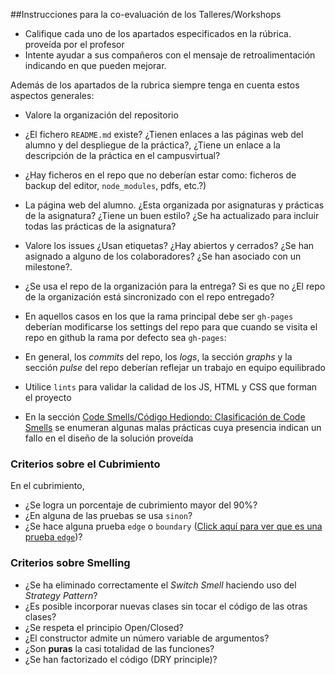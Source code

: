 ##Instrucciones para la co-evaluación de los Talleres/Workshops

* Califique cada uno de los apartados especificados en la rúbrica. proveída por el profesor
* Intente ayudar a sus compañeros con el mensaje de retroalimentación indicando en que pueden mejorar.

Además de los apartados de la rubrica siempre tenga en cuenta estos aspectos generales:

* Valore la organización del repositorio 
* ¿El fichero `README.md` existe?  ¿Tienen enlaces a las páginas web del alumno y del despliegue de la práctica?, ¿Tiene un enlace a la descripción de la práctica en el campusvirtual? 
* ¿Hay ficheros en el repo que no deberían estar como: ficheros de backup del editor, `node_modules`, pdfs,  etc.?)
* La página web del alumno. ¿Esta organizada por asignaturas y prácticas de la asignatura? ¿Tiene un buen estilo? ¿Se ha actualizado para incluir todas las prácticas de la asignatura?
* Valore los issues ¿Usan etiquetas? ¿Hay abiertos y cerrados? ¿Se han asignado a alguno de los colaboradores? ¿Se han asociado con un milestone?.
* ¿Se usa el repo de la organización para la entrega? Si es que no ¿El repo de la organización está sincronizado con el repo entregado?
* En aquellos casos en los que la rama principal debe ser `gh-pages` deberían modificarse los settings del repo para que cuando se visita el repo en github la rama por defecto sea 
`gh-pages`:

* En general, los *commits* del repo, los *logs*, la sección *graphs*  y la sección *pulse* del repo deberían reflejar un trabajo en equipo equilibrado
* Utilice `lints` para validar la calidad de los JS, HTML y CSS que forman el proyecto 
* En la sección [Code Smells/Código Hediondo: Clasificación de Code Smells](../apuntes/codesmell.md#clasificaci&#xF3;n-de-code-smells) se enumeran algunas malas prácticas cuya presencia indican un fallo en el diseño de la solución proveída

### Criterios sobre el Cubrimiento

En el cubrimiento, 

* ¿Se logra un  porcentaje de cubrimiento mayor del 90%? 
* ¿En alguna de las pruebas se usa `sinon`?
* ¿Se hace alguna prueba `edge` o `boundary`
([Click aquí para ver que es una prueba `edge`](https://casianorodriguezleon.gitbooks.io/pl1516/content/covering.html))?

### Criterios sobre Smelling

* ¿Se ha eliminado correctamente el *Switch Smell* haciendo uso del *Strategy Pattern*? 
* ¿Es posible incorporar nuevas clases sin tocar el código de las otras clases?
* ¿Se respeta el principio Open/Closed? 
* ¿El constructor admite un número variable de argumentos?
* ¿Son **puras** la casi totalidad de las funciones?
* ¿Se han factorizado el código (DRY principle)?
